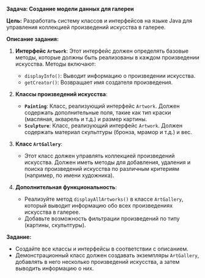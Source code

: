 
**Задача: Создание модели данных для  галереи**

**Цель:** Разработать систему классов и интерфейсов на языке Java для управления коллекцией произведений искусства в галерее.

**Описание задания:**
1. **Интерфейс `Artwork`**: Этот интерфейс должен определять базовые методы, которые должны быть реализованы в каждом произведении искусства. Методы включают:
    - `displayInfo()`: Выводит информацию о произведении искусства.
    - `getCreator()`: Возвращает имя создателя произведения.

2. **Классы произведений искусства**:
    - **`Painting`**: Класс, реализующий интерфейс `Artwork`. Должен содержать дополнительные поля, такие как тип краски (масляная, акварель и т.д.) и размер картины.
    - **`Sculpture`**: Класс, реализующий интерфейс `Artwork`. Должен содержать материал скульптуры (бронза, мрамор и т.д.) и вес.

3. **Класс `ArtGallery`**:
    - Этот класс должен управлять коллекцией произведений искусства. Должен иметь методы для добавления, удаления и поиска произведений искусства по различным критериям (например, по имени художника).

4. **Дополнительная функциональность**:
    - Реализуйте метод `displayAllArtworks()` в классе `ArtGallery`, который выводит информацию обо всех произведениях искусства в галерее.
    - Добавьте возможность фильтрации произведений по типу (картины, скульптуры).

**Задание:**
- Создайте все классы и интерфейсы в соответствии с описанием.
- Демонстрационный класс должен создавать экземпляры `ArtGallery`, добавлять в него несколько произведений искусства, а затем выводить информацию о них.

